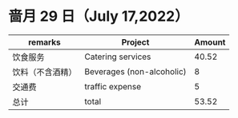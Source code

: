 # 啬月 29 日（July 17,2022）

| remarks | Project | Amount |
| --- | --- |---|
| 饮食服务 | Catering services |40.52  |
| 饮料（不含酒精） | Beverages (non-alcoholic) | 8  |
| 交通费 | traffic expense | 5  |
| 总计 | total | 53.52 |
